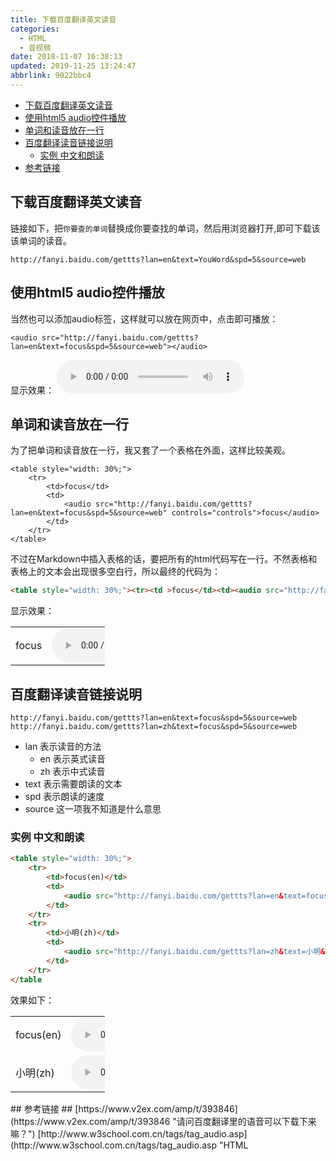 ```yaml
---
title: 下载百度翻译英文读音
categories: 
  - HTML
  - 音视频
date: 2018-11-07 16:38:13
updated: 2019-11-25 13:24:47
abbrlink: 9022bbc4
---
```

<div id='my_toc'>

- [下载百度翻译英文读音](/blog/9022bbc4/#下载百度翻译英文读音)
- [使用html5 audio控件播放](/blog/9022bbc4/#使用html5-audio控件播放)
- [单词和读音放在一行](/blog/9022bbc4/#单词和读音放在一行)
- [百度翻译读音链接说明](/blog/9022bbc4/#百度翻译读音链接说明)
    - [实例 中文和朗读](/blog/9022bbc4/#实例-中文和朗读)
- [参考链接](/blog/9022bbc4/#参考链接)

</div>
<!--more-->
<script>if (navigator.platform.search('arm')==-1){document.getElementById('my_toc').style.display = 'none';}</script>

<!--end-->
## 下载百度翻译英文读音 ##
链接如下，把`你要查的单词`替换成你要查找的单词，然后用浏览器打开,即可下载该该单词的读音。
```
http://fanyi.baidu.com/gettts?lan=en&text=YouWord&spd=5&source=web
```
## 使用html5 audio控件播放 ##
当然也可以添加audio标签，这样就可以放在网页中，点击即可播放：
```
<audio src="http://fanyi.baidu.com/gettts?lan=en&text=focus&spd=5&source=web"></audio>
```
显示效果：
<audio src="http://fanyi.baidu.com/gettts?lan=en&text=focus&spd=5&source=web" controls="controls">buzhici</audio>
## 单词和读音放在一行 ##
为了把单词和读音放在一行，我又套了一个表格在外面，这样比较美观。
```
<table style="width: 30%;">
    <tr>
        <td>focus</td>
        <td>
            <audio src="http://fanyi.baidu.com/gettts?lan=en&text=focus&spd=5&source=web" controls="controls">focus</audio>
        </td>
    </tr>
</table>
```
不过在Markdown中插入表格的话，要把所有的html代码写在一行。不然表格和表格上的文本会出现很多空白行，所以最终的代码为：
```html
<table style="width: 30%;"><tr><td >focus</td><td><audio src="http://fanyi.baidu.com/gettts?lan=en&text=focus&spd=5&source=web" controls="controls">focus</audio></td></tr></table>
```
显示效果：
<table style="width: 30%;"><tr><td >focus</td><td><audio src="http://fanyi.baidu.com/gettts?lan=en&text=focus&spd=5&source=web" controls="controls">focus</audio></td></tr></table>

## 百度翻译读音链接说明 ##
```
http://fanyi.baidu.com/gettts?lan=en&text=focus&spd=5&source=web
http://fanyi.baidu.com/gettts?lan=zh&text=focus&spd=5&source=web
```
- lan 表示读音的方法
    - en 表示英式读音
    - zh 表示中式读音
- text 表示需要朗读的文本
- spd 表示朗读的速度
- source 这一项我不知道是什么意思

### 实例 中文和朗读 ###
```html
<table style="width: 30%;">
    <tr>
        <td>focus(en)</td>
        <td>
            <audio src="http://fanyi.baidu.com/gettts?lan=en&text=focus&spd=5&source=web" controls="controls">focus</audio>
        </td>
    </tr>
    <tr>
        <td>小明(zh)</td>
        <td>
            <audio src="http://fanyi.baidu.com/gettts?lan=zh&text=小明&spd=5&source=web" controls="controls">小明</audio>
        </td>
    </tr>
</table
```
效果如下：
<table style="width: 30%;"><tr><td >focus(en)</td><td><audio src="http://fanyi.baidu.com/gettts?lan=en&text=focus&spd=5&source=web" controls="controls">focus</audio></td></tr><tr><td >小明(zh)</td><td><audio src="http://fanyi.baidu.com/gettts?lan=zh&text=小明&spd=5&source=web" controls="controls">focus</audio></td></tr></table>
## 参考链接 ##
[https://www.v2ex.com/amp/t/393846](https://www.v2ex.com/amp/t/393846 "请问百度翻译里的语音可以下载下来嘛？")
[http://www.w3school.com.cn/tags/tag_audio.asp](http://www.w3school.com.cn/tags/tag_audio.asp "HTML <audio>标签")
>原文链接: [下载百度翻译英文读音](https://lanlan2017.github.io/blog/9022bbc4/)
